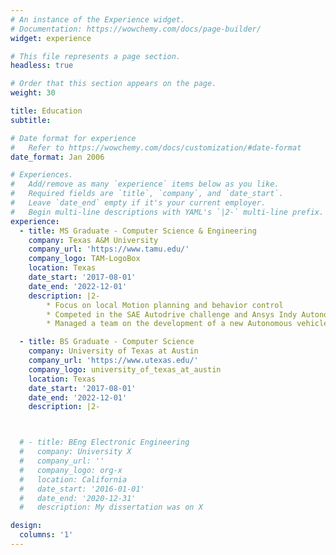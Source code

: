 ```yaml
---
# An instance of the Experience widget.
# Documentation: https://wowchemy.com/docs/page-builder/
widget: experience

# This file represents a page section.
headless: true

# Order that this section appears on the page.
weight: 30

title: Education
subtitle:

# Date format for experience
#   Refer to https://wowchemy.com/docs/customization/#date-format
date_format: Jan 2006

# Experiences.
#   Add/remove as many `experience` items below as you like.
#   Required fields are `title`, `company`, and `date_start`.
#   Leave `date_end` empty if it's your current employer.
#   Begin multi-line descriptions with YAML's `|2-` multi-line prefix.
experience:
  - title: MS Graduate - Computer Science & Engineering
    company: Texas A&M University
    company_url: 'https://www.tamu.edu/'
    company_logo: TAM-LogoBox
    location: Texas
    date_start: '2017-08-01'
    date_end: '2022-12-01'
    description: |2-
        * Focus on local Motion planning and behavior control
        * Competed in the SAE Autodrive challenge and Ansys Indy Autonomous challenge
        * Managed a team on the development of a new Autonomous vehicle

  - title: BS Graduate - Computer Science
    company: University of Texas at Austin
    company_url: 'https://www.utexas.edu/'
    company_logo: university_of_texas_at_austin
    location: Texas
    date_start: '2017-08-01'
    date_end: '2022-12-01'
    description: |2-



  # - title: BEng Electronic Engineering
  #   company: University X
  #   company_url: ''
  #   company_logo: org-x
  #   location: California
  #   date_start: '2016-01-01'
  #   date_end: '2020-12-31'
  #   description: My dissertation was on X

design:
  columns: '1'
---
```

